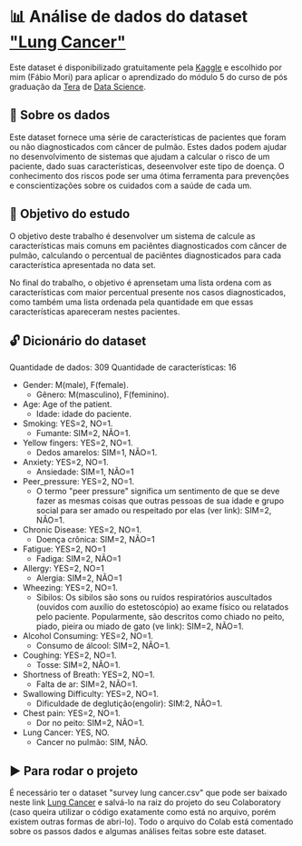 # 📊 Análise de dados do dataset ["Lung Cancer"](https://www.kaggle.com/datasets/mysarahmadbhat/lung-cancer)

Este dataset é disponibilizado gratuitamente pela [Kaggle](https://www.kaggle.com/) e escolhido por mim (Fábio Mori) para aplicar o aprendizado do módulo 5 do curso de pós graduação da [Tera](https://somostera.com/) de [Data Science](https://somostera.com/cursos/data-science-machine-learning).

## 🥼 Sobre os dados

Este dataset fornece uma série de características de pacientes que foram ou não diagnosticados com câncer de pulmão. Estes dados podem ajudar no desenvolvimento de sistemas que ajudam a calcular o risco de um paciente, dado suas características, deseenvolver este tipo de doença. O conhecimento dos riscos pode ser uma ótima ferramenta para prevenções e conscientizações sobre os cuidados com a saúde de cada um.

## 🎯 Objetivo do estudo

O objetivo deste trabalho é desenvolver um sistema de calcule as características mais comuns em paciêntes diagnosticados com câncer de pulmão, calculando o percentual de paciêntes diagnosticados para cada característica apresentada no data set. 

No final do trabalho, o objetivo é aprensetam uma lista ordena com as características com maior percentual presente nos casos diagnosticados, como também uma lista ordenada pela quantidade em que essas características apareceram nestes pacientes.

## 🔓 Dicionário do dataset

Quantidade de dados: 309 Quantidade de características: 16

- Gender: M(male), F(female).
  - Gênero: M(masculino), F(feminino).
- Age: Age of the patient.
  - Idade: idade do paciente.
- Smoking: YES=2, NO=1.
  - Fumante: SIM=2, NÃO=1.
- Yellow fingers: YES=2, NO=1.
  - Dedos amarelos: SIM=1, NÃO=1.
- Anxiety: YES=2, NO=1.
  - Ansiedade: SIM=1, NÃO=1
- Peer_pressure: YES=2, NO=1.
  - O termo "peer pressure" significa um sentimento de que se deve fazer as mesmas coisas que outras pessoas de sua idade e grupo social para ser amado ou respeitado por elas (ver link): SIM=2, NÃO=1.
- Chronic Disease: YES=2, NO=1.
  - Doença crônica: SIM=2, NÃO=1
- Fatigue: YES=2, NO=1
  - Fadiga: SIM=2, NÃO=1
- Allergy: YES=2, NO=1
  - Alergia: SIM=2, NÃO=1
- Wheezing: YES=2, NO=1.
  - Sibilos: Os sibilos são sons ou ruídos respiratórios auscultados (ouvidos com auxílio do estetoscópio) ao exame físico ou relatados pelo paciente. Popularmente, são descritos como chiado no peito, piado, pieira ou miado de gato (ve link): SIM=2, NÃO=1.
- Alcohol Consuming: YES=2, NO=1.
  - Consumo de álcool: SIM=2, NÃO=1.
- Coughing: YES=2, NO=1.
  - Tosse: SIM=2, NÃO=1.
- Shortness of Breath: YES=2, NO=1.
  - Falta de ar: SIM=2, NÃO=1.
- Swallowing Difficulty: YES=2, NO=1.
  - Dificuldade de deglutição(engolir): SIM:2, NÃO=1.
- Chest pain: YES=2, NO=1.
  - Dor no peito: SIM=2, NÃO=1.
- Lung Cancer: YES, NO.
  - Cancer no pulmão: SIM, NÃO.

## ▶️ Para rodar o projeto

É necessário ter o dataset "survey lung cancer.csv" que pode ser baixado neste link [Lung Cancer](https://www.kaggle.com/datasets/mysarahmadbhat/lung-cancer) e salvá-lo na raiz do projeto do seu Colaboratory (caso queira utilizar o código exatamente como está no arquivo, porém existem outras formas de abri-lo).
Todo o arquivo do Colab está comentado sobre os passos dados e algumas análises feitas sobre este dataset.

